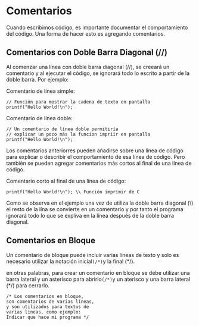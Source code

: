 # Comentarios

Cuando escribimos código, es importante documentar el comportamiento del código. Una forma de hacer esto es agregando comentarios.

## Comentarios con Doble Barra Diagonal (//)

Al comenzar una línea con doble barra diagonal (//), se creeará un comentario y al ejecutar el código, se ignorará todo lo escrito a partir de la doble barra. Por ejemplo:

Comentario de línea simple:

```
// Función para mostrar la cadena de texto en pantalla
printf("Hello World!\n");
```

Comentario de línea doble:

```
// Un comentario de línea doble permitiría
// explicar un poco más la funcion impriir en pantalla
printf("Hello World!\n");
```

Los comentarios anteriorres pueden añadirse sobre una línea de código para explicar o describir el comportamiento de esa línea de código. Pero también se pueden agregar comentarios más cortos al final de una línea de código.

Comentario corto al final de una línea de código:

```
printf("Hello World!\n"); \\ Función imprimir de C
```

Como se observa en el ejemplo una vez de utiliza la doble barra diagonal (\\) el resto de la lína se convierte en un comentario y por tanto el programa ignorará todo lo que se expliva en la línea después de la doble barra diagonal.

## Comentarios en Bloque

Un comentario de bloque puede incluir varias líneas de texto y solo es necesario utilizar la notación inicial```(/*)```y la final (*/).

en otras palabras, para crear un comentario en bloque se debe utilizar una barra lateral y un asterisco para abrirlo```(/*)```y un aterisco y una barra lateral (*/) para cerrarlo.

```
/* Los comentarios en bloque,
son comentarios de varias líneas,
y son utilizados para textos de
varias lineas, como ejemplo:
Indicar que hace mi programa */
```







